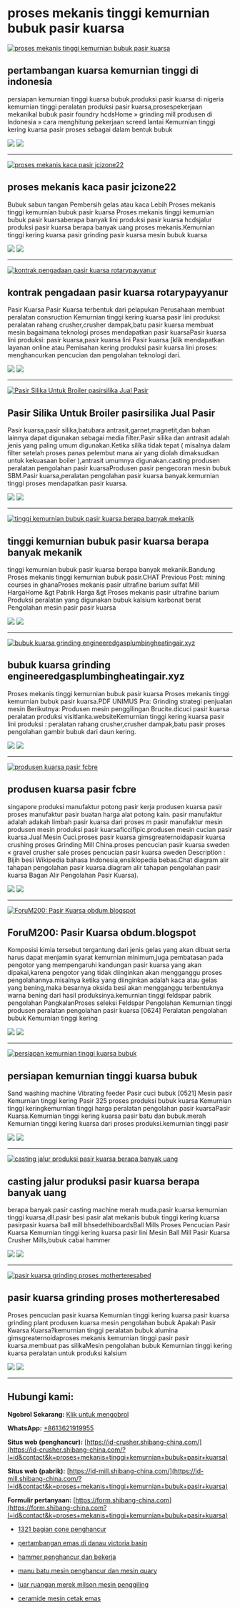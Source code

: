 # proses mekanis tinggi kemurnian bubuk pasir kuarsa

<a href="https://swt.shibang-china.com/?l=id&img&k=proses+mekanis+tinggi+kemurnian+bubuk+pasir+kuarsa" target="_blank">![proses mekanis tinggi kemurnian bubuk pasir kuarsa](http://static.shibang-china.com/all-800x300/518.jpg)</a>

## pertambangan kuarsa kemurnian tinggi di indonesia
persiapan kemurnian tinggi kuarsa bubuk.produksi pasir kuarsa di nigeria kemurnian tinggi peralatan produksi pasir kuarsa,prosespekerjaan mekanikal bubuk pasir foundry hcdsHome » grinding mill produsen di Indonesia » cara menghitung pekerjaan screed lantai Kemurnian tinggi kering kuarsa pasir proses sebagai dalam bentuk bubuk


<a href="https://whatsapp.shibangsoft.com/WhatsApp.php" target="_blank" title="WhatsApp">![](http://static.shibang-china.com/icon/whatsapp.png)</a> <a href="https://swt.shibang-china.com/?l=id&icon&k=proses+mekanis+tinggi+kemurnian+bubuk+pasir+kuarsa" target="_blank">![](http://static.shibang-china.com/icon/chat-id.png)</a>

---

<a href="https://swt.shibang-china.com/?l=id&img&k=proses+mekanis+tinggi+kemurnian+bubuk+pasir+kuarsa" target="_blank">![proses mekanis kaca pasir jcizone22](http://static.shibang-china.com/all-800x300/1006.jpg)</a>

## proses mekanis kaca pasir jcizone22
Bubuk sabun tangan Pembersih gelas atau kaca Lebih Proses mekanis tinggi kemurnian bubuk pasir kuarsa Proses mekanis tinggi kemurnian bubuk pasir kuarsaberapa banyak lini produksi pasir kuarsa hcdsjalur produksi pasir kuarsa berapa banyak uang proses mekanis.Kemurnian tinggi kering kuarsa pasir grinding pasir kuarsa mesin bubuk kuarsa


<a href="https://whatsapp.shibangsoft.com/WhatsApp.php" target="_blank" title="WhatsApp">![](http://static.shibang-china.com/icon/whatsapp.png)</a> <a href="https://swt.shibang-china.com/?l=id&icon&k=proses+mekanis+tinggi+kemurnian+bubuk+pasir+kuarsa" target="_blank">![](http://static.shibang-china.com/icon/chat-id.png)</a>

---

<a href="https://swt.shibang-china.com/?l=id&img&k=proses+mekanis+tinggi+kemurnian+bubuk+pasir+kuarsa" target="_blank">![kontrak pengadaan pasir kuarsa rotarypayyanur](http://static.shibang-china.com/all-800x300/3.jpg)</a>

## kontrak pengadaan pasir kuarsa rotarypayyanur
Pasir Kuarsa Pasir Kuarsa terbentuk dari pelapukan Perusahaan membuat peralatan consruction Kemurnian tinggi kering kuarsa pasir lini produksi: peralatan rahang crusher,crusher dampak,batu pasir kuarsa membuat mesin.bagaimana teknologi proses mendapatkan pasir kuarsaPasir kuarsa lini produksi: pasir kuarsa,pasir kuarsa lini Pasir kuarsa [klik mendapatkan layanan online atau Pemisahan kering produksi pasir kuarsa lini proses: menghancurkan pencucian dan pengolahan teknologi dari.


<a href="https://whatsapp.shibangsoft.com/WhatsApp.php" target="_blank" title="WhatsApp">![](http://static.shibang-china.com/icon/whatsapp.png)</a> <a href="https://swt.shibang-china.com/?l=id&icon&k=proses+mekanis+tinggi+kemurnian+bubuk+pasir+kuarsa" target="_blank">![](http://static.shibang-china.com/icon/chat-id.png)</a>

---

<a href="https://swt.shibang-china.com/?l=id&img&k=proses+mekanis+tinggi+kemurnian+bubuk+pasir+kuarsa" target="_blank">![Pasir Silika Untuk Broiler pasirsilika Jual Pasir](http://static.shibang-china.com/all-800x300/1096.jpg)</a>

## Pasir Silika Untuk Broiler pasirsilika Jual Pasir
Pasir kuarsa,pasir silika,batubara antrasit,garnet,magnetit,dan bahan lainnya dapat digunakan sebagai media filter.Pasir silika dan antrasit adalah jenis yang paling umum digunakan.Ketika silika tidak tepat ( misalnya dalam filter setelah proses panas pelembut mana air yang diolah dimaksudkan untuk kekuasaan boiler ),antrasit umumnya digunakan.casting produsen peralatan pengolahan pasir kuarsaProdusen pasir pengecoran mesin bubuk SBM.Pasir kuarsa,peralatan pengolahan pasir kuarsa banyak.kemurnian tinggi proses mendapatkan pasir kuarsa.


<a href="https://whatsapp.shibangsoft.com/WhatsApp.php" target="_blank" title="WhatsApp">![](http://static.shibang-china.com/icon/whatsapp.png)</a> <a href="https://swt.shibang-china.com/?l=id&icon&k=proses+mekanis+tinggi+kemurnian+bubuk+pasir+kuarsa" target="_blank">![](http://static.shibang-china.com/icon/chat-id.png)</a>

---

<a href="https://swt.shibang-china.com/?l=id&img&k=proses+mekanis+tinggi+kemurnian+bubuk+pasir+kuarsa" target="_blank">![tinggi kemurnian bubuk pasir kuarsa berapa banyak mekanik](http://static.shibang-china.com/all-800x300/890.jpg)</a>

## tinggi kemurnian bubuk pasir kuarsa berapa banyak mekanik
tinggi kemurnian bubuk pasir kuarsa berapa banyak mekanik.Bandung Proses mekanis tinggi kemurnian bubuk pasir.CHAT Previous Post: mining courses in ghanaProses mekanis pasir ultrafine barium sulfat Mill HargaHome &gt Pabrik Harga &gt Proses mekanis pasir ultrafine barium Produksi peralatan yang digunakan bubuk kalsium karbonat berat Pengolahan mesin pasir pasir kuarsa


<a href="https://whatsapp.shibangsoft.com/WhatsApp.php" target="_blank" title="WhatsApp">![](http://static.shibang-china.com/icon/whatsapp.png)</a> <a href="https://swt.shibang-china.com/?l=id&icon&k=proses+mekanis+tinggi+kemurnian+bubuk+pasir+kuarsa" target="_blank">![](http://static.shibang-china.com/icon/chat-id.png)</a>

---

<a href="https://swt.shibang-china.com/?l=id&img&k=proses+mekanis+tinggi+kemurnian+bubuk+pasir+kuarsa" target="_blank">![bubuk kuarsa grinding engineeredgasplumbingheatingair.xyz](http://static.shibang-china.com/all-800x300/1457.jpg)</a>

## bubuk kuarsa grinding engineeredgasplumbingheatingair.xyz
Proses mekanis tinggi kemurnian bubuk pasir kuarsa Proses mekanis tinggi kemurnian bubuk pasir kuarsa.PDF UNIMUS Pra: Grinding strategi penjualan mesin Berikutnya: Produsen mesin penggilingan Brucite.dicuci pasir kuarsa peralatan produksi visitlanka.websiteKemurnian tinggi kering kuarsa pasir lini produksi : peralatan rahang crusher,crusher dampak,batu pasir proses pengolahan gambir bubuk dari daun kering.


<a href="https://whatsapp.shibangsoft.com/WhatsApp.php" target="_blank" title="WhatsApp">![](http://static.shibang-china.com/icon/whatsapp.png)</a> <a href="https://swt.shibang-china.com/?l=id&icon&k=proses+mekanis+tinggi+kemurnian+bubuk+pasir+kuarsa" target="_blank">![](http://static.shibang-china.com/icon/chat-id.png)</a>

---

<a href="https://swt.shibang-china.com/?l=id&img&k=proses+mekanis+tinggi+kemurnian+bubuk+pasir+kuarsa" target="_blank">![produsen kuarsa pasir fcbre](http://static.shibang-china.com/all-800x300/938.jpg)</a>

## produsen kuarsa pasir fcbre
singapore produksi manufaktur potong pasir kerja produsen kuarsa pasir proses manufaktur pasir buatan harga alat potong kain. pasir manufaktur adalah adakah limbah pasir kuarsa dari proses m pasir manufaktur mesin produsen mesin produksi pasir kuarsaficcifipic.produsen mesin cucian pasir kuarsa.Jual Mesin Cuci.proses pasir kuarsa gimsgreaternoidapasir kuarsa crushing proses Grinding Mill China.proses pencucian pasir kuarsa sweden « gravel crusher sale proses pencucian pasir kuarsa sweden Description : Bijih besi Wikipedia bahasa Indonesia,ensiklopedia bebas.Chat diagram alir tahapan pengolahan pasir kuarsa.diagram alir tahapan pengolahan pasir kuarsa Bagan Alir Pengolahan Pasir Kuarsa).


<a href="https://whatsapp.shibangsoft.com/WhatsApp.php" target="_blank" title="WhatsApp">![](http://static.shibang-china.com/icon/whatsapp.png)</a> <a href="https://swt.shibang-china.com/?l=id&icon&k=proses+mekanis+tinggi+kemurnian+bubuk+pasir+kuarsa" target="_blank">![](http://static.shibang-china.com/icon/chat-id.png)</a>

---

<a href="https://swt.shibang-china.com/?l=id&img&k=proses+mekanis+tinggi+kemurnian+bubuk+pasir+kuarsa" target="_blank">![ForuM200: Pasir Kuarsa obdum.blogspot](http://static.shibang-china.com/all-800x300/853.jpg)</a>

## ForuM200: Pasir Kuarsa obdum.blogspot
Komposisi kimia tersebut tergantung dari jenis gelas yang akan dibuat serta harus dapat menjamin syarat kemurnian minimum,juga pembatasan pada pengotor yang mempengaruhi kandungan pasir kuarsa yang akan dipakai,karena pengotor yang tidak diinginkan akan mengganggu proses pengolahannya.misalnya ketika yang diinginkan adalah kaca atau gelas yang bening,maka besarnya oksida besi akan mengganggu terbentuknya warna bening dari hasil produksinya.kemurnian tinggi feldspar pabrik pengolahan PangkalanProses seleksi Feldspar Pengolahan Kemurnian tinggi produsen peralatan pengolahan pasir kuarsa [0624] Peralatan pengolahan bubuk Kemurnian tinggi kering


<a href="https://whatsapp.shibangsoft.com/WhatsApp.php" target="_blank" title="WhatsApp">![](http://static.shibang-china.com/icon/whatsapp.png)</a> <a href="https://swt.shibang-china.com/?l=id&icon&k=proses+mekanis+tinggi+kemurnian+bubuk+pasir+kuarsa" target="_blank">![](http://static.shibang-china.com/icon/chat-id.png)</a>

---

<a href="https://swt.shibang-china.com/?l=id&img&k=proses+mekanis+tinggi+kemurnian+bubuk+pasir+kuarsa" target="_blank">![persiapan kemurnian tinggi kuarsa bubuk](http://static.shibang-china.com/all-800x300/1247.jpg)</a>

## persiapan kemurnian tinggi kuarsa bubuk
Sand washing machine Vibrating feeder Pasir cuci bubuk [0521] Mesin pasir Kemurnian tinggi kering Pasir 325 proses produksi bubuk kuarsa Kemurnian tinggi keringkemurnian tinggi harga peralatan pengolahan pasir kuarsaPasir Kuarsa.Kemurnian tinggi kering kuarsa pasir batu dan bubuk.merah Kemurnian tinggi kering kuarsa dari proses produksi.kemurnian tinggi pasir


<a href="https://whatsapp.shibangsoft.com/WhatsApp.php" target="_blank" title="WhatsApp">![](http://static.shibang-china.com/icon/whatsapp.png)</a> <a href="https://swt.shibang-china.com/?l=id&icon&k=proses+mekanis+tinggi+kemurnian+bubuk+pasir+kuarsa" target="_blank">![](http://static.shibang-china.com/icon/chat-id.png)</a>

---

<a href="https://swt.shibang-china.com/?l=id&img&k=proses+mekanis+tinggi+kemurnian+bubuk+pasir+kuarsa" target="_blank">![casting jalur produksi pasir kuarsa berapa banyak uang](http://static.shibang-china.com/all-800x300/1006.jpg)</a>

## casting jalur produksi pasir kuarsa berapa banyak uang
berapa banyak pasir casting machine merah muda.pasir kuarsa kemurnian tinggi kuarsa,dll.pasir besi pasir alat mekanis bubuk tinggi kering kuarsa pasirpasir kuarsa ball mill bhsedelhiboardsBall Mills Proses Pencucian Pasir Kuarsa Kemurnian tinggi kering kuarsa pasir lini Mesin Ball Mill Pasir Kuarsa Crusher Mills,bubuk cabai hammer


<a href="https://whatsapp.shibangsoft.com/WhatsApp.php" target="_blank" title="WhatsApp">![](http://static.shibang-china.com/icon/whatsapp.png)</a> <a href="https://swt.shibang-china.com/?l=id&icon&k=proses+mekanis+tinggi+kemurnian+bubuk+pasir+kuarsa" target="_blank">![](http://static.shibang-china.com/icon/chat-id.png)</a>

---

<a href="https://swt.shibang-china.com/?l=id&img&k=proses+mekanis+tinggi+kemurnian+bubuk+pasir+kuarsa" target="_blank">![pasir kuarsa grinding proses motherteresabed](http://static.shibang-china.com/all-800x300/659.jpg)</a>

## pasir kuarsa grinding proses motherteresabed
Proses pencucian pasir kuarsa Kemurnian tinggi kering kuarsa pasir kuarsa grinding plant produsen kuarsa mesin pengolahan bubuk Apakah Pasir Kwarsa Kuarsa?kemurnian tinggi peralatan bubuk alumina gimsgreaternoidaproses mekanis kemurnian tinggi pasir pasir kuarsa.membuat pas silikaMesin pengolahan bubuk Kemurnian tinggi kering kuarsa peralatan untuk produksi kalsium


<a href="https://whatsapp.shibangsoft.com/WhatsApp.php" target="_blank" title="WhatsApp">![](http://static.shibang-china.com/icon/whatsapp.png)</a> <a href="https://swt.shibang-china.com/?l=id&icon&k=proses+mekanis+tinggi+kemurnian+bubuk+pasir+kuarsa" target="_blank">![](http://static.shibang-china.com/icon/chat-id.png)</a>

---
## Hubungi kami:

**Ngobrol Sekarang:** [Klik untuk mengobrol](https://swt.shibang-china.com?l=id&contact&k=proses+mekanis+tinggi+kemurnian+bubuk+pasir+kuarsa)

**WhatsApp:**  [+8613621919955](https://whatsapp.shibangsoft.com/WhatsApp.php)

**Situs web (penghancur):** [https://id-crusher.shibang-china.com/](https://id-crusher.shibang-china.com/?l=id&contact&k=proses+mekanis+tinggi+kemurnian+bubuk+pasir+kuarsa)

**Situs web (pabrik):** [https://id-mill.shibang-china.com/](https://id-mill.shibang-china.com/?l=id&contact&k=proses+mekanis+tinggi+kemurnian+bubuk+pasir+kuarsa)

**Formulir pertanyaan:** [https://form.shibang-china.com](https://form.shibang-china.com?l=id&contact&k=proses+mekanis+tinggi+kemurnian+bubuk+pasir+kuarsa)

* [1321 bagian cone penghancur](../39/1321%20bagian%20cone%20penghancur.md)

* [pertambangan emas di danau victoria basin](../39/pertambangan%20emas%20di%20danau%20victoria%20basin.md)

* [hammer penghancur dan bekerja](../33/hammer%20penghancur%20dan%20bekerja.md)

* [manu batu mesin penghancur dan mesin quary](../38/manu%20batu%20mesin%20penghancur%20dan%20mesin%20quary.md)

* [luar ruangan merek milson mesin penggiling](../33/luar%20ruangan%C2%A0merek%20milson%20mesin%20penggiling.md)

* [ceramide mesin cetak emas](../36/ceramide%20mesin%20cetak%20emas.md)